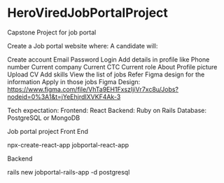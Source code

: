 # HeroViredJobPortalProject
Capstone Project for job portal

Create a Job portal website where:
A candidate will:

Create account
Email
Password
Login
Add details in profile like
Phone number
Current company
Current CTC
Current role
About
Profile picture
Upload CV
Add skills
View the list of jobs
Refer Figma design for the information
Apply in those jobs
Figma Design:
https://www.figma.com/file/VhTa9EH1FxszIjiVr7xc8u/Jobs?nodeid=0%3A1&t=jYeEhjrdIXVKF4Ak-3

Tech expectation:
Frontend: React
Backend: Ruby on Rails
Database: PostgreSQL or MongoDB

  
Job portal project
Front End

npx-create-react-app jobportal-react-app


Backend

rails new jobportal-rails-app -d postgresql